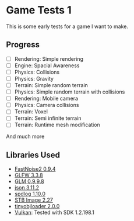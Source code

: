 # Game Tests 1
This is some early tests for a game I want to make.
## Progress
- [ ] Rendering: Simple rendering
- [ ] Engine: Spacial Awareness
- [ ] Physics: Collisions
- [ ] Physics: Gravity
- [ ] Terrain: Simple random terrain
- [ ] Physics: Simple random terrain with collisions
- [ ] Rendering: Mobile camera
- [ ] Physics: Camera collisions
- [ ] Terrain: Voxel
- [ ] Terrain: Semi infinite terrain
- [ ] Terrain: Runtime mesh modification

And much more
## Libraries Used
* [FastNoise2 0.9.4](https://github.com/Auburn/FastNoise2)
* [GLFW 3.3.8](https://www.glfw.org/)
* [GLM 0.9.9.8](https://github.com/g-truc/glm)
* [json 3.11.2](https://github.com/nlohmann/json)
* [spdlog 1.10.0](https://github.com/gabime/spdlog)
* [STB Image 2.27](https://github.com/nothings/stb)
* [tinyobjloader 2.0.0](https://github.com/tinyobjloader/tinyobjloader)
* [Vulkan](https://www.khronos.org/vulkan/): Tested with SDK 1.2.198.1
